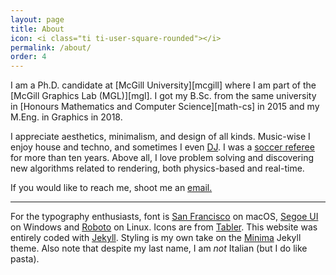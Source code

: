 ```yaml
---
layout: page
title: About
icon: <i class="ti ti-user-square-rounded"></i>
permalink: /about/
order: 4
---
```


<div id="profile"></div>
I am a Ph.D. candidate at [McGill University][mcgill] where I am part of the [McGill Graphics Lab (MGL)][mgl]. I got my B.Sc. from the same university in [Honours Mathematics and Computer Science][math-cs] in 2015 and my M.Eng. in Graphics in 2018. 
<!--During my undergrad, I helped organizing the [Seminars in Undergraduate Mathematics in Montreal (SUMM)][summ] for three years to promote pure and applied mathematical research in the city.-->

I appreciate aesthetics, minimalism, and design of all kinds. Music-wise I enjoy house and techno, and sometimes I even [DJ](https://soundcloud.com/joeylitalien). I was a [soccer referee](http://www.federation-soccer.qc.ca/) for more than ten years. Above all, I love problem solving and discovering new algorithms related to rendering, both physics-based and real-time.

If you would like to reach me, shoot me an <a href="mailto:{{site.email}}">email.</a>

---
For the typography enthusiasts, font is [San Francisco](https://developer.apple.com/fonts) on macOS, [Segoe UI](https://docs.microsoft.com/en-us/typography/font-list/segoe-ui) on Windows and [Roboto](https://fonts.google.com/specimen/Roboto) on Linux. Icons are from [Tabler](https://tabler-icons.io/). This website was entirely coded with [Jekyll][jekyll]. Styling is my own take on the [Minima](https://github.com/jekyll/minima) Jekyll theme. Also note that despite my last name, I am _not_ Italian (but I do like pasta).

[math-cs]: http://www.mcgill.ca/study/2013-2014/faculties/science/undergraduate/programs/bachelor-science-bsc-joint-honours-mathematics-and-computer
[mcgill]: http://www.mcgill.ca
[garneau]: http://www.cegepgarneau.ca
[henriette]: https://www.fonts.com/font/typejockeys/henriette
[franklin]: https://www.fonts.com/font/urw/franklin-gothic/urw-complete-family-pack
[incol]: https://fonts.google.com/specimen/Inconsolata
[jekyll]: https://jekyllrb.com/
[typekit]: https://typekit.com/
[mgl]: http://gfx.lab.mcgill.ca/
[summ]: http://summ.math.uqam.ca/?lang=en
